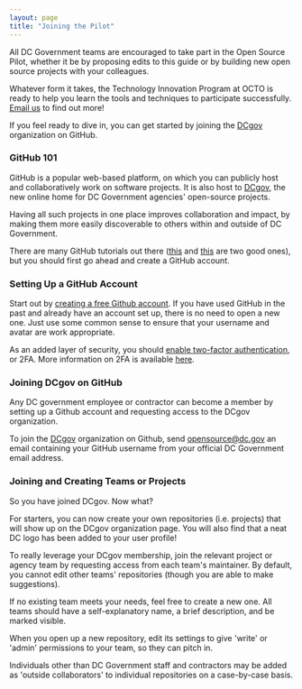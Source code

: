 ```yaml
---
layout: page
title: "Joining the Pilot"
---
```


All DC Government teams are encouraged to take part in the Open Source Pilot, whether it be by proposing edits to this guide or by building new open source projects with your colleagues.

Whatever form it takes, the Technology Innovation Program at OCTO is ready to help you learn the tools and techniques to participate successfully. [Email us](mailto:opensource@dc.gov) to find out more!

If you feel ready to dive in, you can get started by joining the [DCgov](https://github.com/dcgov) organization on GitHub. 

### GitHub 101

GitHub is a popular web-based platform, on which you can publicly host and collaboratively work on software projects. It is also host to [DCgov](https://github.com/dcgov), the new online home for DC Government agencies' open-source projects. 

Having all such projects in one place improves collaboration and impact, by making them more easily discoverable to others within and outside of DC Government.

There are many GitHub tutorials out there ([this](https://18f.gsa.gov/2015/03/03/how-to-use-github-and-the-terminal-a-guide/) and [this](https://guides.github.com/activities/hello-world/) are two good ones), but you should first go ahead and create a GitHub account.

### Setting Up a GitHub Account

Start out by [creating a free Github account](https://github.com/join). If you have used GitHub in the past and already have an account set up, there is no need to open a new one. Just use some common sense to ensure that your username and avatar are work appropriate.

As an added layer of security, you should [enable two-factor authentication](https://github.com/settings/security), or 2FA. More information on 2FA is available [here](https://help.github.com/articles/about-two-factor-authentication/).

### Joining DCgov on GitHub

Any DC government employee or contractor can become a member by setting up a Github account and requesting access to the DCgov organization.

To join the [DCgov](https://github.com/dcgov) organization on Github, send [opensource@dc.gov](mailto:opensource@dc.gov) an email containing your GitHub username from your official DC Government email address.

### Joining and Creating Teams or Projects

So you have joined DCgov. Now what?

For starters, you can now create your own repositories (i.e. projects) that will show up on the DCgov organization page. You will also find that a neat DC logo has been added to your user profile!

To really leverage your DCgov membership, join the relevant project or agency team by requesting access from each team's maintainer. By default, you cannot edit other teams' repositories (though you are able to make suggestions).

If no existing team meets your needs, feel free to create a new one. All teams should have a self-explanatory name, a brief description, and be marked visible.

When you open up a new repository, edit its settings to give 'write' or 'admin' permissions to your team, so they can pitch in.

Individuals other than DC Government staff and contractors may be added as 'outside collaborators' to individual repositories on a case-by-case basis.
